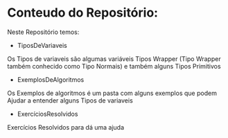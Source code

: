 # Conteudo do Repositório:

Neste Repositório temos:

- TiposDeVariaveis

Os Tipos de variaveis são algumas variáveis Tipos Wrapper
(Tipo Wrapper também conhecido como Tipo Normais)
e também alguns Tipos Primitivos 

- ExemplosDeAlgoritmos

Os Exemplos de algoritmos é um pasta com
 alguns exemplos que podem
Ajudar a entender alguns Tipos de variaveis


- ExercíciosResolvidos

Exercícios Resolvidos para dá uma ajuda 

